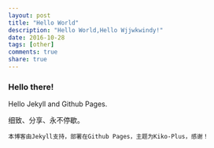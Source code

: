```yaml
---
layout: post
title: "Hello World"
description: "Hello World,Hello Wjjwkwindy!"
date: 2016-10-28
tags: [other]
comments: true
share: true
---
```

### Hello there!

Hello Jekyll and Github Pages.

细致、分享、永不停歇。

`本博客由Jekyll支持，部署在Github Pages，主题为Kiko-Plus，感谢！`
